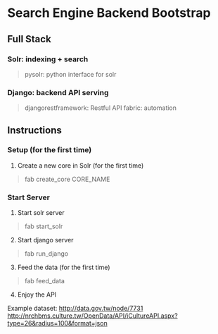 # Search Engine Backend Bootstrap

## Full Stack
### Solr: indexing + search
> pysolr: python interface for solr

### Django: backend API serving
> djangorestframework: Restful API
> fabric: automation

## Instructions
### Setup (for the first time)
1. Create a new core in Solr (for the first time)
> fab create_core CORE_NAME

### Start Server
1. Start solr server
> fab start_solr

2. Start django server
> fab run_django

3. Feed the data (for the first time)
> fab feed_data

4. Enjoy the API

Example dataset:
http://data.gov.tw/node/7731
http://nrchbms.culture.tw/OpenData/API/iCultureAPI.aspx?type=26&radius=100&format=json

